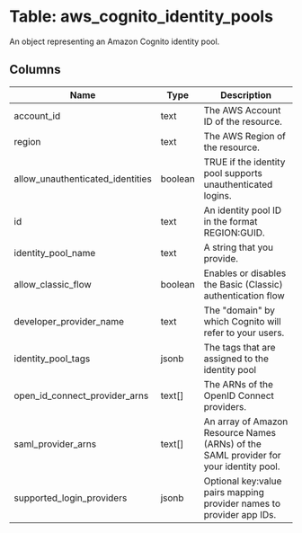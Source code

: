 
# Table: aws_cognito_identity_pools
An object representing an Amazon Cognito identity pool.
## Columns
| Name        | Type           | Description  |
| ------------- | ------------- | -----  |
|account_id|text|The AWS Account ID of the resource.|
|region|text|The AWS Region of the resource.|
|allow_unauthenticated_identities|boolean|TRUE if the identity pool supports unauthenticated logins.|
|id|text|An identity pool ID in the format REGION:GUID.|
|identity_pool_name|text|A string that you provide.|
|allow_classic_flow|boolean|Enables or disables the Basic (Classic) authentication flow|
|developer_provider_name|text|The "domain" by which Cognito will refer to your users.|
|identity_pool_tags|jsonb|The tags that are assigned to the identity pool|
|open_id_connect_provider_arns|text[]|The ARNs of the OpenID Connect providers.|
|saml_provider_arns|text[]|An array of Amazon Resource Names (ARNs) of the SAML provider for your identity pool.|
|supported_login_providers|jsonb|Optional key:value pairs mapping provider names to provider app IDs.|
